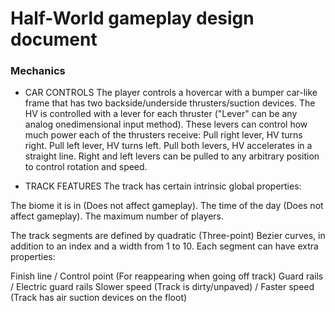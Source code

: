 # Half-World gameplay design document

### Mechanics

- CAR CONTROLS
The player controls a hovercar with a bumper car-like frame that has two backside/underside thrusters/suction devices.
The HV is controlled with a lever for each thruster ("Lever" can be any analog onedimensional input method).
These levers can control how much power each of the thrusters receive:
Pull right lever, HV turns right.
Pull left lever, HV turns left.
Pull both levers, HV accelerates in a straight line.
Right and left levers can be pulled to any arbitrary position to control rotation and speed.

- TRACK FEATURES
The track has certain intrinsic global properties:

The biome it is in (Does not affect gameplay).
The time of the day (Does not affect gameplay).
The maximum number of players.

The track segments are defined by quadratic (Three-point) Bezier curves, in addition to an index and a width from 1 to 10. Each segment can have extra properties:

Finish line / Control point (For reappearing when going off track)
Guard rails / Electric guard rails
Slower speed (Track is dirty/unpaved) / Faster speed (Track has air suction devices on the floot)
